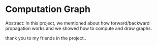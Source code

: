 # Computation Graph

Abstract: 
In this project, we mentioned about how forward/backward propagation works and we showed how to compute and draw graphs. 


thank you to my friends in the project..

